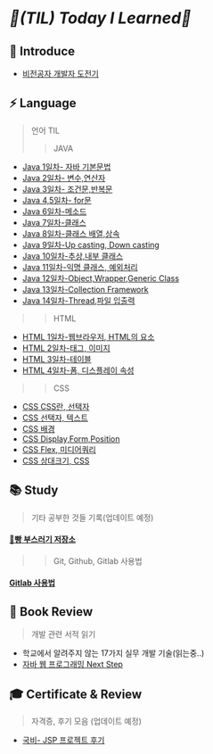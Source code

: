 # _📌(TIL) Today I Learned📌_

## 📣 Introduce
* [비전공자 개발자 도전기](https://turtle8760.tistory.com/97) 

## ⚡ Language
> 언어 TIL
>> JAVA
* [Java 1일차- 자바 기본문법](https://turtle8760.tistory.com/32?category=1059080)
* [Java 2일차- 변수,연산자](https://turtle8760.tistory.com/33?category=1059080)
* [Java 3일차- 조건문,반복문](https://turtle8760.tistory.com/34?category=1059080)
* [Java 4,5일차- for문](https://turtle8760.tistory.com/35?category=1059080)
* [Java 6일차-메소드](https://turtle8760.tistory.com/37?category=1059080)
* [Java 7일차-클래스](https://turtle8760.tistory.com/38?category=1059080)
* [Java 8일차-클래스 배열,상속](https://turtle8760.tistory.com/39?category=1059080)
* [Java 9일차-Up casting, Down casting](https://turtle8760.tistory.com/41?category=1059080)
* [Java 10일차-추상,내부 클래스](https://turtle8760.tistory.com/42?category=1059080)
* [Java 11일차-익명 클래스, 예외처리](https://turtle8760.tistory.com/43?category=1059080)
* [Java 12일차-Object,Wrapper,Generic Class](https://turtle8760.tistory.com/44?category=1059080)
* [Java 13일차-Collection Framework](https://turtle8760.tistory.com/45?category=1059080)
* [Java 14일차-Thread,파일 입출력](https://turtle8760.tistory.com/46?category=1059080)
>> HTML
* [HTML 1일차-웹브라우저, HTML의 요소](https://turtle8760.tistory.com/59?category=1065203)
* [HTML 2일차-태그, 이미지](https://turtle8760.tistory.com/60?category=1065203)
* [HTML 3일차-테이블](https://turtle8760.tistory.com/61?category=1065203)
* [HTML 4일차-폼, 디스플레이 속성](https://turtle8760.tistory.com/63?category=1065203)
>> CSS
* [CSS CSS란, 선택자](https://turtle8760.tistory.com/64?category=1066316)
* [CSS 선택자, 텍스트](https://turtle8760.tistory.com/65?category=1066316)
* [CSS 배경](https://turtle8760.tistory.com/66?category=1066316)
* [CSS Display,Form,Position](https://turtle8760.tistory.com/67?category=1066316)
* [CSS Flex, 미디어쿼리](https://turtle8760.tistory.com/68?category=1066316)
* [CSS 상대크기, CSS](https://turtle8760.tistory.com/69?category=1066316)
## 📚 Study
>기타 공부한 것들 기록(업데이트 예정)
#### [🍞빵 부스러기 저장소](https://github.com/yoondori2/TIL/blob/main/BreadCrumbs.md)
>> Git, Github, Gitlab 사용법 
#### [Gitlab 사용법](https://github.com/yoondori2/TIL/blob/main/HowToUseGitLab.md)

## 📘 Book Review
> 개발 관련 서적 읽기 

* 학교에서 알려주지 않는 17가지 실무 개발 기술(읽는중..)
* [자바 웹 프로그래밍 Next Step](https://github.com/yoondori2/java_book-web_pro_nextstep)

## 🎓 Certificate & Review
> 자격증, 후기 모음 (업데이트 예정)
* [국비- JSP 프로젝트 후기](https://turtle8760.tistory.com/87?category=1072840)




